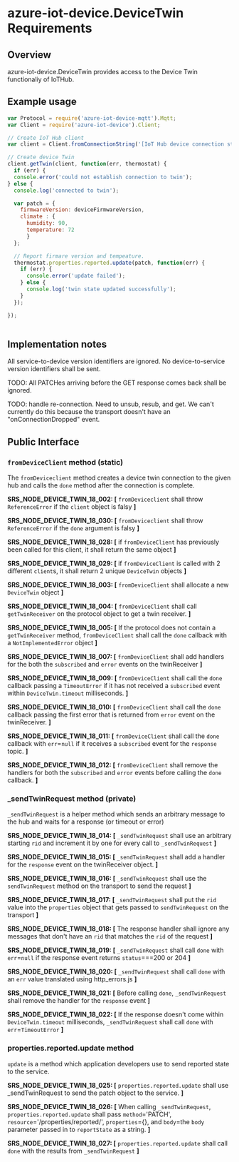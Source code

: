 # azure-iot-device.DeviceTwin Requirements

## Overview
azure-iot-device.DeviceTwin provides access to the Device Twin functionaliy of IoTHub.

## Example usage
```js
var Protocol = require('azure-iot-device-mqtt').Mqtt;
var Client = require('azure-iot-device').Client;

// Create IoT Hub client
var client = Client.fromConnectionString('[IoT Hub device connection string]', Protocol);

// Create device Twin
client.getTwin(client, function(err, thermostat) {
  if (err) {
  console.error('could not establish connection to twin');
} else {
  console.log('connected to twin');

  var patch = {
    firmwareVersion: deviceFirmwareVersion,
    climate : { 
      humidity: 90, 
      temperature: 72 
      }
  };

  // Report firmare version and tempeature.
  thermostat.properties.reported.update(patch, function(err) {
    if (err) {
      console.error('update failed');
    } else {
      console.log('twin state updated successfully');
    }
  });

});
 

```

## Implementation notes

All service-to-device version identifiers are ignored.  No device-to-service version identifiers shall be sent.  

TODO: All PATCHes arriving before the GET response comes back shall be ignored.

TODO: handle re-connection.  Need to unsub, resub, and get.  We can't currently do this because the transport doesn't have an "onConnectionDropped" event.

## Public Interface


### `fromDeviceClient` method (static)
The `fromDeviceclient` method creates a device twin connection to the given hub and calls the `done` method after the connection is complete.

**SRS_NODE_DEVICE_TWIN_18_002: [** `fromDeviceclient` shall throw `ReferenceError` if the `client` object is falsy **]**

**SRS_NODE_DEVICE_TWIN_18_030: [** `fromDeviceclient` shall throw `ReferenceError` if the `done` argument is falsy **]**

**SRS_NODE_DEVICE_TWIN_18_028: [** if `fromDeviceClient` has previously been called for this client, it shall return the same object **]**

**SRS_NODE_DEVICE_TWIN_18_029: [** if `fromDeviceClient` is called with 2 different `client`s, it shall return 2 unique `DeviceTwin` objects **]**

**SRS_NODE_DEVICE_TWIN_18_003: [** `fromDeviceClient` shall allocate a new `DeviceTwin` object **]** 

**SRS_NODE_DEVICE_TWIN_18_004: [** `fromDeviceClient` shall call `getTwinReceiver` on the protocol object to get a twin receiver. **]** 

**SRS_NODE_DEVICE_TWIN_18_005: [** If the protocol does not contain a `getTwinReceiver` method, `fromDeviceClient` shall call the `done` callback with a `NotImplementedError` object **]** 

**SRS_NODE_DEVICE_TWIN_18_007: [** `fromDeviceClient` shall add handlers for the both the `subscribed` and `error` events on the twinReceiver **]** 

**SRS_NODE_DEVICE_TWIN_18_009: [** `fromDeviceClient` shall call the `done` callback passing a `TimeoutError` if it has not received a `subscribed` event within `DeviceTwin.timeout` milliseconds. **]** 

**SRS_NODE_DEVICE_TWIN_18_010: [** `fromDeviceClient` shall call the `done` callback passing  the first error that is returned from `error` event on the twinReceiver. **]** 

**SRS_NODE_DEVICE_TWIN_18_011: [** `fromDeviceClient` shall call the `done` callback with `err`=`null` if it receives a `subscribed` event for the `response` topic. **]** 

**SRS_NODE_DEVICE_TWIN_18_012: [** `fromDeviceClient` shall remove the handlers for both the `subscribed` and `error` events before calling the `done` callback. **]**


### _sendTwinRequest method (private)
`_sendTwinRequest` is a helper method which sends an arbitrary message to the hub and waits for a response (or timeout or error)

**SRS_NODE_DEVICE_TWIN_18_014: [** `_sendTwinRequest` shall use an arbitrary starting `rid` and increment it by one for every call to `_sendTwinRequest` **]** 

**SRS_NODE_DEVICE_TWIN_18_015: [** `_sendTwinRequest` shall add a handler for the `response` event on the twinReceiver object.  **]**

**SRS_NODE_DEVICE_TWIN_18_016: [** `_sendTwinRequest` shall use the `sendTwinRequest` method on the transport to send the request **]** 

**SRS_NODE_DEVICE_TWIN_18_017: [** `_sendTwinRequest` shall put the `rid` value into the `properties` object that gets passed to `sendTwinRequest` on the transport **]** 

**SRS_NODE_DEVICE_TWIN_18_018: [** The response handler shall ignore any messages that don't have an `rid` that matches the `rid` of the request **]**  

**SRS_NODE_DEVICE_TWIN_18_019: [** `_sendTwinRequest` shall call `done` with `err`=`null` if the response event returns `status`===200 or 204 **]**  

**SRS_NODE_DEVICE_TWIN_18_020: [** `_sendTwinRequest` shall call `done` with an `err` value translated using http_errors.js **]** 

**SRS_NODE_DEVICE_TWIN_18_021: [** Before calling `done`, `_sendTwinRequest` shall remove the handler for the `response` event **]** 

**SRS_NODE_DEVICE_TWIN_18_022: [** If the response doesn't come within `DeviceTwin.timeout` milliseconds, `_sendTwinRequest` shall call `done` with `err`=`TimeoutError` **]**  


### properties.reported.update method
`update` is a method which application developers use to send reported state to the service.

**SRS_NODE_DEVICE_TWIN_18_025: [** `properties.reported.update` shall use _sendTwinRequest to send the patch object to the service. **]** 

**SRS_NODE_DEVICE_TWIN_18_026: [** When calling `_sendTwinRequest`, `properties.reported.update` shall pass `method`='PATCH', `resource`='/properties/reported/', `properties`={}, and `body`=the `body` parameter passed in to `reportState` as a string. **]**   

**SRS_NODE_DEVICE_TWIN_18_027: [** `properties.reported.update` shall call `done` with the results from `_sendTwinRequest` **]** 



